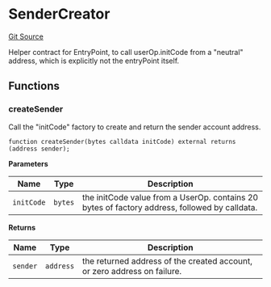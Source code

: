 # SenderCreator
[Git Source](https://github.com/TrueWallet/contracts/blob/b38849a85d65fd71e42df8fc5190581d11c83fec/src/entrypoint/SenderCreator.sol)

Helper contract for EntryPoint, to call userOp.initCode from a "neutral" address,
which is explicitly not the entryPoint itself.


## Functions
### createSender

Call the "initCode" factory to create and return the sender account address.


```solidity
function createSender(bytes calldata initCode) external returns (address sender);
```
**Parameters**

|Name|Type|Description|
|----|----|-----------|
|`initCode`|`bytes`|the initCode value from a UserOp. contains 20 bytes of factory address, followed by calldata.|

**Returns**

|Name|Type|Description|
|----|----|-----------|
|`sender`|`address`|the returned address of the created account, or zero address on failure.|


